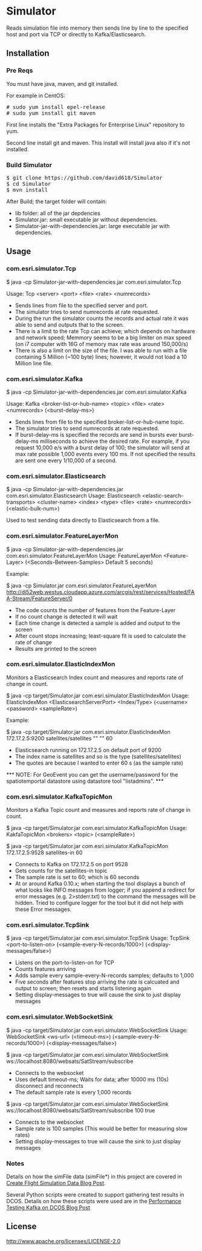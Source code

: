 # Simulator

Reads simulation file into memory then sends line by line to the specified host and port via TCP or directly to Kafka/Elasticsearch.

## Installation

### Pre Reqs
You must have java, maven, and git installed. 

For example in CentOS:
<pre>
# sudo yum install epel-release 
# sudo yum install git maven
</pre>

First line installs the "Extra Packages for Enterprise Linux" repository to yum.

Second line install git and maven.  This install will install java also if it's not installed.

### Build Simulator

<pre>
$ git clone https://github.com/david618/Simulator
$ cd Simulator
$ mvn install 
</pre>

After Build; the target folder will contain:
- lib folder: all of the jar depdencies
- Simulator.jar: small executable jar without dependencies.
- Simulator-jar-with-dependencies.jar: large executable jar with dependencies.

## Usage

### com.esri.simulator.Tcp

$ java -cp Simulator-jar-with-dependencies.jar com.esri.simulator.Tcp 

Usage: Tcp &lt;server&gt; &lt;port&gt; &lt;file&gt; &lt;rate&gt; &lt;numrecords&gt;
- Sends lines from file to the specified server and port.  
- The simulator tries to send numrecords at rate requested.
- During the run the simulator counts the records and actual rate it was able to send and outputs that to the screen.
- There is a limit to the rate Tcp can achieve; which depends on hardware and network speed; Memmory seems to be a big limiter on max speed (on i7 computer with 16G of memory max rate was around 150,000/s)
- There is also a limit on the size of the file. I was able to run with a file containing 5 Million (~100 byte) lines; however, it would not load a 10 Million line file.

### com.esri.simulator.Kafka

$ java -cp Simulator-jar-with-dependencies.jar com.esri.simulator.Kafka 

Usage: Kafka &lt;broker-list-or-hub-name&gt; &lt;topic&gt; &lt;file&gt; &lt;rate&gt; &lt;numrecords&gt; (&lt;burst-delay-ms&gt;)
- Sends lines from file to the specified broker-list-or-hub-name topic.  
- The simulator tries to send numrecords at rate requested. 
- If burst-delay-ms is specified the records are send in bursts ever burst-delay-ms milliseconds to achieve the desired rate. For example, if you request 10,000 e/s with a burst delay of 100; the simulator will send at max rate possible 1,000 events every 100 ms.  If not specified the results are sent one every 1/10,000 of a second. 


### com.esri.simulator.Elasticsearch

$ java -cp Simulator-jar-with-dependencies.jar com.esri.simulator.Elasticsearch 
Usage: Elasticsearch &lt;elastic-search-transports&gt; &lt;cluster-name&gt; &lt;index&gt; &lt;type&gt; &lt;file&gt; &lt;rate&gt; &lt;numrecords&gt; (&lt;elastic-bulk-num&gt;)

Used to test sending data directly to Elasticsearch from a file.

### com.esri.simulator.FeatureLayerMon

$ java -cp Simulator-jar-with-dependencies.jar com.esri.simulator.FeatureLayerMon 
Usage: FeatureLayerMon &lt;Feature-Layer&gt; (&lt;Seconds-Between-Samples&gt; Default 5 seconds)  

Example:

$ java -cp Simulator.jar com.esri.simulator.FeatureLayerMon http://dj52web.westus.cloudapp.azure.com/arcgis/rest/services/Hosted/FAA-Stream/FeatureServer/0

- The code counts the number of features from the Feature-Layer
- If no count change is detected it will wait
- Each time change is detected a sample is added and output to the screen
- After count stops increasing; least-square fit is used to calculate the rate of change 
- Results are printed to the screen

### com.esri.simulator.ElasticIndexMon
Monitors a Elasticsearch Index count and measures and reports rate of change in count.

$ java -cp target/Simulator.jar com.esri.simulator.ElasticIndexMon
Usage: ElasticIndexMon &lt;ElasticsearchServerPort&gt; &lt;Index/Type&gt; (&lt;username&gt; &lt;password> &lt;sampleRate&gt;)

Example:

$ java -cp target/Simulator.jar com.esri.simulator.ElasticIndexMon 172.17.2.5:9200 satellites/satellites "" "" 60

- Elasticsearch running on 172.17.2.5 on default port of 9200
- The index name is satellites and so is the type (satellites/satellites)
- The quotes are because I wanted to enter 60 s (as the sample rate)

*** NOTE: For GeoEvent you can get the username/password for the spatiotemportal datastore using datastore tool "listadmins". ***


### com.esri.simulator.KafkaTopicMon
Monitors a Kafka Topic count and measures and reports rate of change in count.

$ java -cp target/Simulator.jar com.esri.simulator.KafkaTopicMon
Usage: KakfaTopicMon &lt;brokers&gt; &lt;topic&gt; (&lt;sampleRate&gt;)

$ java -cp target/Simulator.jar com.esri.simulator.KafkaTopicMon 172.17.2.5:9528 satellites-in 60

- Connects to Kafka on 172.17.2.5 on port 9528 
- Gets counts for the satellites-in topic
- The sample rate is set to 60; which is 60 seconds
- At or around Kafka 0.10.x; when starting the tool displays a bunch of what looks like INFO messages from logger; if you append a redirect for error messages (e.g.  2>stderr.txt) to the command the messages will be hidden. Tried to configure logger for the tool but it did not help with these Error messages.

### com.esri.simulator.TcpSink

$ java -cp target/Simulator.jar com.esri.simulator.TcpSink
Usage: TcpSink &lt;port-to-listen-on&gt; (&lt;sample-every-N-records/1000&gt;) (&lt;display-messages/false&gt;)

- Listens on the port-to-listen-on for TCP 
- Counts features arriving 
- Adds sample every sample-every-N-records samples; defaults to 1,000
- Five seconds after features stop arriving the rate is calcuated and output to screen; then resets and starts listening again
- Setting display-messages to true will cause the sink to just display messages

### com.esri.simulator.WebSocketSink

$ java -cp target/Simulator.jar com.esri.simulator.WebSocketSink
Usage: WebSocketSink &lt;ws-url&gt; (&lt;timeout-ms&gt;) (&lt;sample-every-N-records/1000&gt;) (&lt;display-messages/false&gt;)

$ java -cp target/Simulator.jar com.esri.simulator.WebSocketSink  ws://localhost:8080/websats/SatStream/subscribe
- Connects to the websocket 
- Uses default timeout-ms; Waits for data; after 10000 ms (10s) disconnect and reconnects
- The default sample rate is every 1,000 records

$ java -cp target/Simulator.jar com.esri.simulator.WebSocketSink  ws://localhost:8080/websats/SatStream/subscribe 100 true
- Connects to the websocket 
- Sample rate is 100 samples (This would be better for measuring slow rates)
- Setting display-messages to true will cause the sink to just display messages

### Notes

Details on how the simFile data (simFile*) in this project are covered in [Create Flight Simulation Data Blog Post](http://davidssysadminnotes.blogspot.com/2016/07/create-flight-simulation-data.html).

Several Python scripts were created to support gathering test results in DCOS.  Details on how these scripts were used are in the [Performance Testing Kafka on DCOS Blog Post](http://davidssysadminnotes.blogspot.com/2016/08/performance-testing-kafka-on-dcos.html)

## License

http://www.apache.org/licenses/LICENSE-2.0 




